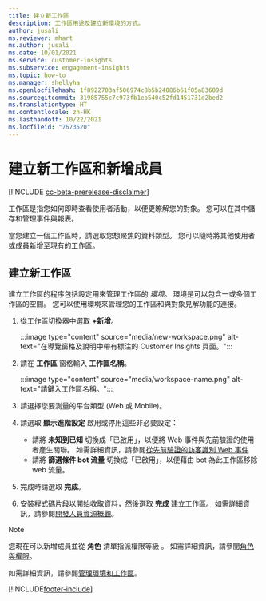 ```yaml
---
title: 建立新工作區
description: 工作區用途及建立新環境的方式。
author: jusali
ms.reviewer: mhart
ms.author: jusali
ms.date: 10/01/2021
ms.service: customer-insights
ms.subservice: engagement-insights
ms.topic: how-to
ms.manager: shellyha
ms.openlocfilehash: 1f8922703af506974c8b5b24086b61f05a83609d
ms.sourcegitcommit: 31985755c7c973fb1eb540c52fd1451731d2bed2
ms.translationtype: HT
ms.contentlocale: zh-HK
ms.lasthandoff: 10/22/2021
ms.locfileid: "7673520"
---
```

# <a name="create-a-new-workspace-and-add-members"></a>建立新工作區和新增成員

[!INCLUDE [cc-beta-prerelease-disclaimer](includes/cc-beta-prerelease-disclaimer.md)]

工作區是指您如何即時查看使用者活動，以便更瞭解您的對象。 您可以在其中儲存和管理事件與報表。

當您建立一個工作區時，請選取您想聚焦的資料類型。 您可以隨時將其他使用者或成員新增至現有的工作區。 

## <a name="create-a-new-workspace"></a>建立新工作區

建立工作區的程序包括設定用來管理工作區的 *環境*。 環境是可以包含一或多個工作區的空間。 您可以使用環境來管理您的工作區和與對象見解功能的連接。

1. 從工作區切換器中選取 **+新增**。

   :::image type="content" source="media/new-workspace.png" alt-text="在導覽窗格及說明中帶有標注的 Customer Insights 頁面。":::

1. 請在 **工作區** 窗格輸入 **工作區名稱**。

   :::image type="content" source="media/workspace-name.png" alt-text="請鍵入工作區名稱。":::

1. 請選擇您要測量的平台類型 (Web 或 Mobile)。

1. 請選取 **顯示進階設定** 啟用或停用這些非必要設定：

   - 請將 **未知到已知** 切換成「已啟用」，以便將 Web 事件與先前驗證的使用者產生關聯。 如需詳細資訊，請參閱[從先前驗證的訪客識別 Web 事件](unknown-to-known.md)
   - 請將 **篩選條件 bot 流量** 切換成「已啟用」，以便藉由 bot 為此工作區移除 web 流量。 

1. 完成時請選取 **完成**。 

1. 安裝程式碼片段以開始收取資料，然後選取 **完成** 建立工作區。 如需詳細資訊，請參閱[開發人員資源概觀](developer-resources.md)。

> [!NOTE]
> 您現在可以新增成員並從 **角色** 清單指派權限等級 。 如需詳細資訊，請參閱[角色與權限](user-roles.md)。 

如需詳細資訊，請參閱[管理環境和工作區](manage-environments-workspaces.md)。


[!INCLUDE[footer-include](../includes/footer-banner.md)]
